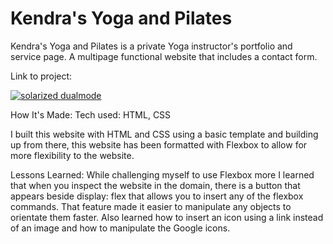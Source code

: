 # Kendra's Yoga and Pilates

Kendra's Yoga and Pilates is a private Yoga instructor's portfolio and service page. A multipage functional website that includes a contact form.

Link to project:

[![solarized dualmode](https://github.com/EvelynAkow/Kendra-s-Yoga-and-Pilates/blob/main/images/Animation.gif)](#features)

How It's Made:
Tech used: HTML, CSS

I built this website with HTML and CSS using a basic template and building up from there, this website has been formatted with Flexbox to allow for more flexibility to the website.  

Lessons Learned:
While challenging myself to use Flexbox more I learned that when you inspect the website in the domain, there is a button that appears beside display: flex that allows you to insert any of the flexbox commands. That feature made it easier to manipulate any objects to orientate them faster. Also learned how to insert an icon using a link instead of an image and how to manipulate the Google icons. 

